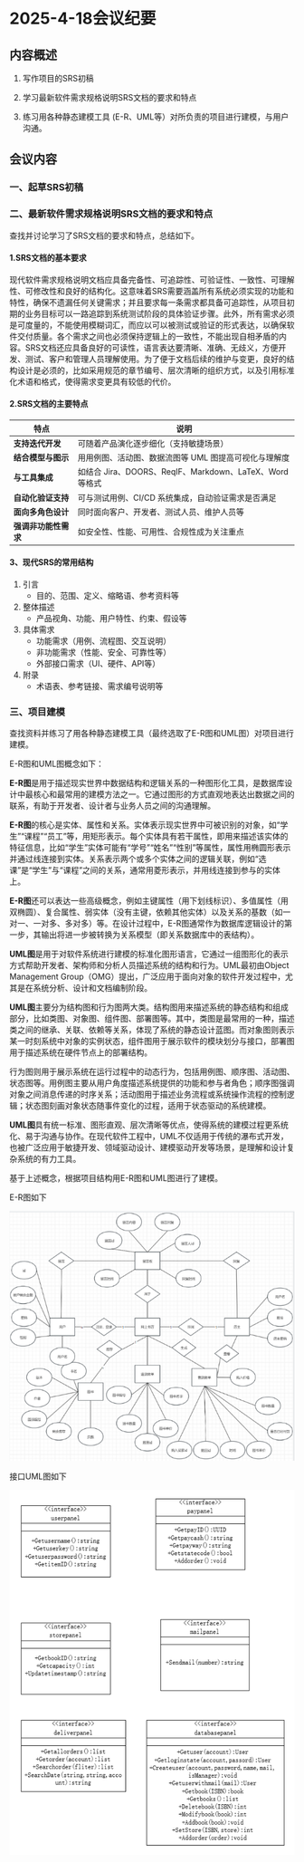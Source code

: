 # 2025-4-18会议纪要

## 内容概述

1. 写作项目的SRS初稿

2. 学习最新软件需求规格说明SRS文档的要求和特点

3. 练习用各种静态建模工具 (E-R、UML等）对所负责的项目进行建模，与用户沟通。

## 会议内容

### 一、起草SRS初稿

### 二、最新软件需求规格说明SRS文档的要求和特点

查找并讨论学习了SRS文档的要求和特点，总结如下。

#### 1.SRS文档的基本要求

现代软件需求规格说明文档应具备完备性、可追踪性、可验证性、一致性、可理解性、可修改性和良好的结构化。这意味着SRS需要涵盖所有系统必须实现的功能和特性，确保不遗漏任何关键需求；并且要求每一条需求都具备可追踪性，从项目初期的业务目标可以一路追踪到系统测试阶段的具体验证步骤。此外，所有需求必须是可度量的，不能使用模糊词汇，而应以可以被测试或验证的形式表达，以确保软件交付质量。各个需求之间也必须保持逻辑上的一致性，不能出现自相矛盾的内容。SRS文档还应具备良好的可读性，语言表达要清晰、准确、无歧义，方便开发、测试、客户和管理人员理解使用。为了便于文档后续的维护与变更，良好的结构设计是必须的，比如采用规范的章节编号、层次清晰的组织方式，以及引用标准化术语和格式，使得需求变更具有较低的代价。

#### 2.SRS文档的主要特点

| 特点                 | 说明                                                    |
| -------------------- | ------------------------------------------------------- |
| **支持迭代开发**     | 可随着产品演化逐步细化（支持敏捷场景）                  |
| **结合模型与图示**   | 用用例图、活动图、数据流图等 UML 图提高可视化与理解度   |
| **与工具集成**       | 如结合 Jira、DOORS、ReqIF、Markdown、LaTeX、Word 等格式 |
| **自动化验证支持**   | 可与测试用例、CI/CD 系统集成，自动验证需求是否满足      |
| **面向多角色设计**   | 同时面向客户、开发者、测试人员、维护人员等              |
| **强调非功能性需求** | 如安全性、性能、可用性、合规性成为关注重点              |

#### 3、现代SRS的常用结构

1. 引言
   - 目的、范围、定义、缩略语、参考资料等
2. 整体描述
   - 产品视角、功能、用户特性、约束、假设等
3. 具体需求
   - 功能需求（用例、流程图、交互说明）
   - 非功能需求（性能、安全、可靠性等）
   - 外部接口需求（UI、硬件、API等）
4. 附录
   - 术语表、参考链接、需求编号说明等

### 三、项目建模

查找资料并练习了用各种静态建模工具（最终选取了E-R图和UML图）对项目进行建模。

E-R图和UML图概念如下：

**E-R图**是用于描述现实世界中数据结构和逻辑关系的一种图形化工具，是数据库设计中最核心和最常用的建模方法之一。它通过图形的方式直观地表达出数据之间的联系，有助于开发者、设计者与业务人员之间的沟通理解。

**E-R图**的核心是实体、属性和关系。实体表示现实世界中可被识别的对象，如“学生”“课程”“员工”等，用矩形表示。每个实体具有若干属性，即用来描述该实体的特征信息，比如“学生”实体可能有“学号”“姓名”“性别”等属性，属性用椭圆形表示并通过线连接到实体。关系表示两个或多个实体之间的逻辑关联，例如“选课”是“学生”与“课程”之间的关系，通常用菱形表示，并用线连接到参与的实体上。

**E-R图**还可以表达一些高级概念，例如主键属性（用下划线标识）、多值属性（用双椭圆）、复合属性、弱实体（没有主键，依赖其他实体）以及关系的基数（如一对一、一对多、多对多）等。在设计过程中，E-R图通常作为数据库逻辑设计的第一步，其输出将进一步被转换为关系模型（即关系数据库中的表结构）。

**UML图**是用于对软件系统进行建模的标准化图形语言，它通过一组图形化的表示方式帮助开发者、架构师和分析人员描述系统的结构和行为。UML最初由Object Management Group（OMG）提出，广泛应用于面向对象的软件开发过程中，尤其是在系统分析、设计和文档编制阶段。

**UML图**主要分为结构图和行为图两大类。结构图用来描述系统的静态结构和组成部分，比如类图、对象图、组件图、部署图等。其中，类图是最常用的一种，描述类之间的继承、关联、依赖等关系，体现了系统的静态设计蓝图。而对象图则表示某一时刻系统中对象的实例状态，组件图用于展示软件的模块划分与接口，部署图用于描述系统在硬件节点上的部署结构。

行为图则用于展示系统在运行过程中的动态行为，包括用例图、顺序图、活动图、状态图等。用例图主要从用户角度描述系统提供的功能和参与者角色；顺序图强调对象之间消息传递的时序关系；活动图用于描述业务流程或系统操作流程的控制逻辑；状态图刻画对象状态随事件变化的过程，适用于状态驱动的系统建模。

**UML图**具有统一标准、图形直观、层次清晰等优点，使得系统的建模过程更系统化、易于沟通与协作。在现代软件工程中，UML不仅适用于传统的瀑布式开发，也被广泛应用于敏捷开发、领域驱动设计、建模驱动开发等场景，是理解和设计复杂系统的有力工具。

基于上述概念，根据项目结构用E-R图和UML图进行了建模。

E-R图如下

![E-R](..\image\E-R.png)

接口UML图如下

![接口UML](..\image\接口UML.png)